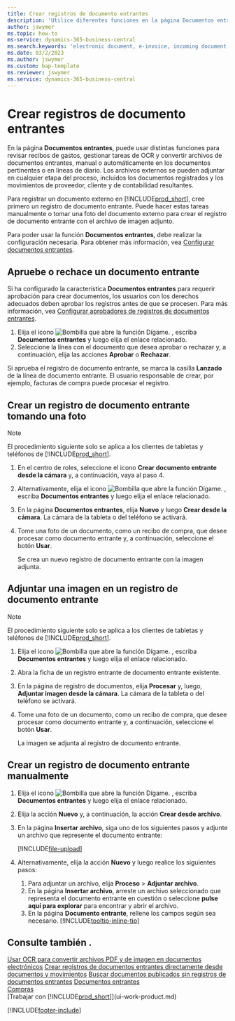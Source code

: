 ```yaml
---
title: Crear registros de documento entrantes
description: 'Utilice diferentes funciones en la página Documentos entrantes para revisar los recibos de gastos, administrar tareas de OCR, convertir archivos de documentos entrantes y adjuntar archivos externos.'
author: jswymer
ms.topic: how-to
ms-service: dynamics-365-business-central
ms.search.keywords: 'electronic document, e-invoice, incoming document, OCR, ecommerce, document exchange, import invoice'
ms.date: 03/2/2023
ms.author: jswymer
ms.custom: bap-template
ms.reviewer: jswymer
ms.service: dynamics-365-business-central
---
```

# Crear registros de documento entrantes

En la página **Documentos entrantes**, puede usar distintas funciones para revisar recibos de gastos, gestionar tareas de OCR y convertir archivos de documentos entrantes, manual o automáticamente en los documentos pertinentes o en líneas de diario. Los archivos externos se pueden adjuntar en cualquier etapa del proceso, incluidos los documentos registrados y los movimientos de proveedor, cliente y de contabilidad resultantes.

Para registrar un documento externo en [!INCLUDE[prod_short](includes/prod_short.md)], cree primero un registro de documento entrante. Puede hacer estas tareas manualmente o tomar una foto del documento externo para crear el registro de documento entrante con el archivo de imagen adjunto.

Para poder usar la función **Documentos entrantes**, debe realizar la configuración necesaria. Para obtener más información, vea [Configurar documentos entrantes](across-how-setup-income-documents.md).

## Apruebe o rechace un documento entrante

Si ha configurado la característica **Documentos entrantes** para requerir aprobación para crear documentos, los usuarios con los derechos adecuados deben aprobar los registros antes de que se procesen. Para más información, vea [Configurar aprobadores de registros de documentos entrantes](across-how-setup-income-documents.md#to-set-up-approvers-of-incoming-document-records).

1. Elija el icono ![Bombilla que abre la función Dígame.](media/ui-search/search_small.png "Dígame qué desea hacer") , escriba **Documentos entrantes** y luego elija el enlace relacionado.
2. Seleccione la línea con el documento que desea aprobar o rechazar y, a continuación, elija las acciones **Aprobar** o **Rechazar**.

Si aprueba el registro de documento entrante, se marca la casilla **Lanzado** de la línea de documento entrante. El usuario responsable de crear, por ejemplo, facturas de compra puede procesar el registro.

## Crear un registro de documento entrante tomando una foto

> [!NOTE]  
> El procedimiento siguiente solo se aplica a los clientes de tabletas y teléfonos de [!INCLUDE[prod_short](includes/prod_short.md)].

1. En el centro de roles, seleccione el icono **Crear documento entrante desde la cámara** y, a continuación, vaya al paso 4.
2. Alternativamente, elija el icono ![Bombilla que abre la función Dígame.](media/ui-search/search_small.png "Dígame qué desea hacer") , escriba **Documentos entrantes** y luego elija el enlace relacionado.
3. En la página **Documentos entrantes**, elija **Nuevo** y luego **Crear desde la cámara**. La cámara de la tableta o del teléfono se activará.
4. Tome una foto de un documento, como un recibo de compra, que desee procesar como documento entrante y, a continuación, seleccione el botón **Usar**.

    Se crea un nuevo registro de documento entrante con la imagen adjunta.

## Adjuntar una imagen en un registro de documento entrante

> [!NOTE]  
> El procedimiento siguiente solo se aplica a los clientes de tabletas y teléfonos de [!INCLUDE[prod_short](includes/prod_short.md)].

1. Elija el icono ![Bombilla que abre la función Dígame.](media/ui-search/search_small.png "Dígame qué desea hacer") , escriba **Documentos entrantes** y luego elija el enlace relacionado.
2. Abra la ficha de un registro entrante de documento entrante existente.
3. En la página de registro de documentos, elija **Procesar** y, luego, **Adjuntar imagen desde la cámara**. La cámara de la tableta o del teléfono se activará.
4. Tome una foto de un documento, como un recibo de compra, que desee procesar como documento entrante y, a continuación, seleccione el botón **Usar**.

    La imagen se adjunta al registro de documento entrante.

## Crear un registro de documento entrante manualmente

1. Elija el icono ![Bombilla que abre la función Dígame.](media/ui-search/search_small.png "Dígame qué desea hacer") , escriba **Documentos entrantes** y luego elija el enlace relacionado.
2. Elija la acción **Nuevo** y, a continuación, la acción **Crear desde archivo**.  
3. En la página **Insertar archivo**, siga uno de los siguientes pasos y adjunte un archivo que represente el documento entrante:

   [!INCLUDE[file-upload](includes/file-upload.md)]

4. Alternativamente, elija la acción **Nuevo** y luego realice los siguientes pasos:

    1. Para adjuntar un archivo, elija **Proceso** > **Adjuntar archivo**.
    2. En la página **Insertar archivo**, arreste un archivo seleccionado que representa el documento entrante en cuestión o seleccione **pulse aquí para explorar** para encontrar y abrir el archivo.
    3. En la página **Documento entrante**, rellene los campos según sea necesario. [!INCLUDE[tooltip-inline-tip](includes/tooltip-inline-tip_md.md)]

## Consulte también .

[Usar OCR para convertir archivos PDF y de imagen en documentos electrónicos](across-how-use-ocr-pdf-images-files.md)
[Crear registros de documentos entrantes directamente desde documentos y movimientos](across-how-connect-disconnect-income-document-records.md)
[Buscar documentos publicados sin registros de documentos entrantes](across-how-find-posted-documents-without-income-document-records.md)
[Documentos entrantes](across-income-documents.md)  
[Compras](purchasing-manage-purchasing.md)  
[Trabajar con [!INCLUDE[prod_short](includes/prod_short.md)]](ui-work-product.md)


[!INCLUDE[footer-include](includes/footer-banner.md)]
